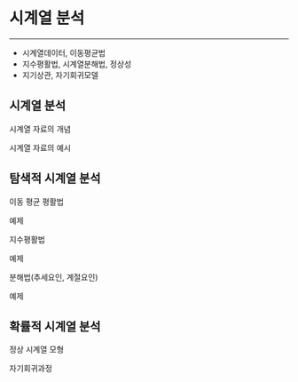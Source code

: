 # 시계열 분석

---

- 시계열데이터, 이동평균법
- 지수평활법, 시계열분해법, 정상성
- 지기상관, 자기회귀모델

## 시계열 분석

시계열 자료의 개념

시계열 자료의 예시

## 탐색적 시계열 분석

이동 평균 평활법

예제

지수평활법

예제

분해법(추세요인, 계절요인)

예제

## 확률적 시계열 분석

정상 시계열 모형

자기회귀과정

